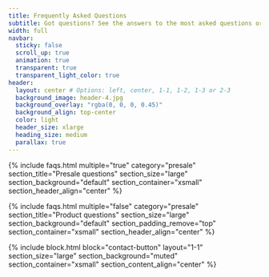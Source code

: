 ```yaml
---
title: Frequently Asked Questions
subtitle: Got questions? See the answers to the most asked questions or get in touch.
width: full
navbar:
  sticky: false
  scroll_up: true
  animation: true
  transparent: true
  transparent_light_color: true
header:
  layout: center # Options: left, center, 1-1, 1-2, 1-3 or 2-3
  background_image: header-4.jpg
  background_overlay: "rgba(0, 0, 0, 0.45)"
  background_align: top-center
  color: light
  header_size: xlarge
  heading_size: medium
  parallax: true
---
```


{% include faqs.html 
  multiple="true" 
  category="presale" 
  section_title="Presale questions" 
  section_size="large"
  section_background="default"
  section_container="xsmall"
  section_header_align="center"
%}

{% include faqs.html 
  multiple="false" 
  category="presale" 
  section_title="Product questions" 
  section_size="large"
  section_background="default"
  section_padding_remove="top"
  section_container="xsmall"
  section_header_align="center"
%}

{% include block.html 
  block="contact-button" 
  layout="1-1"
  section_size="large"
  section_background="muted"
  section_container="xsmall"
  section_content_align="center"
%}